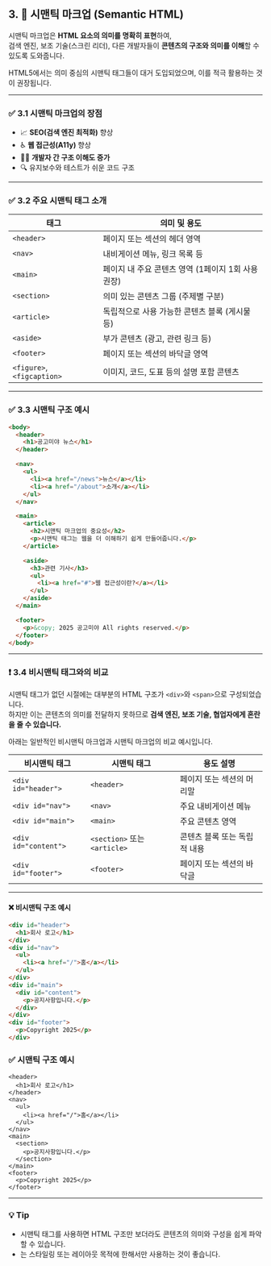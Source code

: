 

## 3. 🧠 시맨틱 마크업 (Semantic HTML)

시맨틱 마크업은 **HTML 요소의 의미를 명확히 표현**하여,  
검색 엔진, 보조 기술(스크린 리더), 다른 개발자들이 **콘텐츠의 구조와 의미를 이해**할 수 있도록 도와줍니다.

HTML5에서는 의미 중심의 시맨틱 태그들이 대거 도입되었으며, 이를 적극 활용하는 것이 권장됩니다.

---

### ✅ 3.1 시맨틱 마크업의 장점

- 📈 **SEO(검색 엔진 최적화)** 향상  
- ♿ **웹 접근성(A11y)** 향상  
- 👩‍💻 **개발자 간 구조 이해도 증가**  
- 🔍 유지보수와 테스트가 쉬운 코드 구조

---

### ✅ 3.2 주요 시맨틱 태그 소개

| 태그         | 의미 및 용도                                       |
|--------------|----------------------------------------------------|
| `<header>`   | 페이지 또는 섹션의 헤더 영역                        |
| `<nav>`      | 내비게이션 메뉴, 링크 목록 등                      |
| `<main>`     | 페이지 내 주요 콘텐츠 영역 (1페이지 1회 사용 권장) |
| `<section>`  | 의미 있는 콘텐츠 그룹 (주제별 구분)                |
| `<article>`  | 독립적으로 사용 가능한 콘텐츠 블록 (게시물 등)    |
| `<aside>`    | 부가 콘텐츠 (광고, 관련 링크 등)                   |
| `<footer>`   | 페이지 또는 섹션의 바닥글 영역                     |
| `<figure>`, `<figcaption>` | 이미지, 코드, 도표 등의 설명 포함 콘텐츠 |

---

### ✅ 3.3 시맨틱 구조 예시

```html
<body>
  <header>
    <h1>공고미야 뉴스</h1>
  </header>

  <nav>
    <ul>
      <li><a href="/news">뉴스</a></li>
      <li><a href="/about">소개</a></li>
    </ul>
  </nav>

  <main>
    <article>
      <h2>시맨틱 마크업의 중요성</h2>
      <p>시맨틱 태그는 웹을 더 이해하기 쉽게 만들어줍니다.</p>
    </article>

    <aside>
      <h3>관련 기사</h3>
      <ul>
        <li><a href="#">웹 접근성이란?</a></li>
      </ul>
    </aside>
  </main>

  <footer>
    <p>&copy; 2025 공고미야 All rights reserved.</p>
  </footer>
</body>
```

---

### ❗ 3.4 비시맨틱 태그와의 비교

시맨틱 태그가 없던 시절에는 대부분의 HTML 구조가 `<div>`와 `<span>`으로 구성되었습니다.  
하지만 이는 콘텐츠의 의미를 전달하지 못하므로 **검색 엔진, 보조 기술, 협업자에게 혼란을 줄 수 있습니다.**

아래는 일반적인 비시맨틱 마크업과 시맨틱 마크업의 비교 예시입니다.

| 비시맨틱 태그          | 시맨틱 태그         | 용도 설명                          |
|------------------------|---------------------|------------------------------------|
| `<div id="header">`    | `<header>`          | 페이지 또는 섹션의 머리말           |
| `<div id="nav">`       | `<nav>`             | 주요 내비게이션 메뉴                |
| `<div id="main">`      | `<main>`            | 주요 콘텐츠 영역                    |
| `<div id="content">`   | `<section>` 또는 `<article>` | 콘텐츠 블록 또는 독립적 내용 |
| `<div id="footer">`    | `<footer>`          | 페이지 또는 섹션의 바닥글           |

---

#### ❌ 비시맨틱 구조 예시

```html
<div id="header">
  <h1>회사 로고</h1>
</div>
<div id="nav">
  <ul>
    <li><a href="/">홈</a></li>
  </ul>
</div>
<div id="main">
  <div id="content">
    <p>공지사항입니다.</p>
  </div>
</div>
<div id="footer">
  <p>Copyright 2025</p>
</div>
```

### ✅ 시맨틱 구조 예시
```
<header>
  <h1>회사 로고</h1>
</header>
<nav>
  <ul>
    <li><a href="/">홈</a></li>
  </ul>
</nav>
<main>
  <section>
    <p>공지사항입니다.</p>
  </section>
</main>
<footer>
  <p>Copyright 2025</p>
</footer>
```

---

### 💡 Tip
- 시맨틱 태그를 사용하면 HTML 구조만 보더라도 콘텐츠의 의미와 구성을 쉽게 파악할 수 있습니다.
- <div>는 스타일링 또는 레이아웃 목적에 한해서만 사용하는 것이 좋습니다.